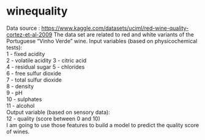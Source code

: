# winequality


Data source : https://www.kaggle.com/datasets/uciml/red-wine-quality-cortez-et-al-2009 The data set are related to red and white variants of the Portuguese “Vinho Verde” wine. Input variables (based on physicochemical tests): <br>
1 - fixed acidity<br>
2 - volatile acidity 3 - citric acid<br>
4 - residual sugar 5 - chlorides<br>
6 - free sulfur dioxide<br>
7 - total sulfur dioxide<br>
8 - density<br>
9 - pH<br>
10 - sulphates<br>
11 - alcohol<br>
Output variable (based on sensory data):<br>
12 - quality (score between 0 and 10)<br>
I am going to use those features to build a model to predict the quality score of wines.<br>

